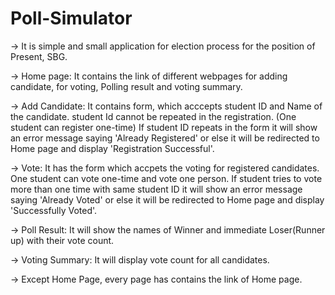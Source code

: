 # Poll-Simulator

-> It is simple and small application for election process for the position of Present, SBG.

-> Home page: It contains the link of different webpages for adding candidate, for voting, Polling result and voting summary.

-> Add Candidate: It contains form, which acccepts student ID and Name of the candidate. student Id cannot be repeated in the registration. 
               (One student can register one-time) If student ID repeats in the form it will show an error message saying 'Already Registered'
               or else it will be redirected to Home page and display 'Registration Successful'.

-> Vote: It has the form which accpets the voting for registered candidates. One student can vote one-time and vote one person. If student 
      tries to vote more than one time with same student ID it will show an error message saying 'Already Voted' or else it will be 
      redirected to Home page and display 'Successfully Voted'.
      
-> Poll Result: It will show the names of Winner and immediate Loser(Runner up) with their vote count.

-> Voting Summary: It will display vote count for all candidates.

-> Except Home Page, every page has contains the link of Home page.
